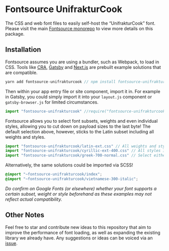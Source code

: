 # Fontsource UnifrakturCook

The CSS and web font files to easily self-host the “UnifrakturCook” font. Please visit the main [Fontsource monorepo](https://github.com/DecliningLotus/fontsource) to view more details on this package.

## Installation

Fontsource assumes you are using a bundler, such as Webpack, to load in CSS. Tools like [CRA](https://create-react-app.dev/), [Gatsby](https://www.gatsbyjs.org/) and [Next.js](https://nextjs.org/) are prebuilt example solutions that are compatible.

```javascript
yarn add fontsource-unifrakturcook // npm install fontsource-unifrakturcook
```

Then within your app entry file or site component, import it in. For example in Gatsby, you could simply import it into your `layout.js` component or `gatsby-browser.js` for limited circumstances.

```javascript
import "fontsource-unifrakturcook" //require("fontsource-unifrakturcook")
```

Fontsource allows you to select font subsets, weights and even individual styles, allowing you to cut down on payload sizes to the last byte! The default selection above, however, sticks to the Latin subset including all weights and styles.

```javascript
import "fontsource-unifrakturcook/latin-ext.css" // All weights and styles included.
import "fontsource-unifrakturcook/cyrillic-ext-400.css" // All styles included.
import "fontsource-unifrakturcook/greek-700-normal.css" // Select either normal or italic.
```

Alternatively, the same solutions could be imported via SCSS!

```scss
@import "~fontsource-unifrakturcook/index";
@import "~fontsource-unifrakturcook/vietnamese-300-italic";
```

_Do confirm on Google Fonts (or elsewhere) whether your font supports a certain subset, weight or style beforehand as these examples may not reflect actual compatibility._

## Other Notes

Feel free to star and contribute new ideas to this repository that aim to improve the performance of font loading, as well as expanding the existing library we already have. Any suggestions or ideas can be voiced via an [issue](https://github.com/DecliningLotus/fontsource/issues).
